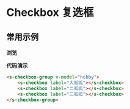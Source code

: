 # Checkbox 复选框

## 常用示例

**浏览**

<ClientOnly>
<s-checkbox></s-checkbox>
</ClientOnly>

**代码演示**

```html
<s-checkbox-group v-model="hobby">
    <s-checkbox label="大呱呱"></s-checkbox>
    <s-checkbox label="二呱呱"></s-checkbox>
    <s-checkbox label="三呱呱"></s-checkbox>
</s-checkbox-group>
```
